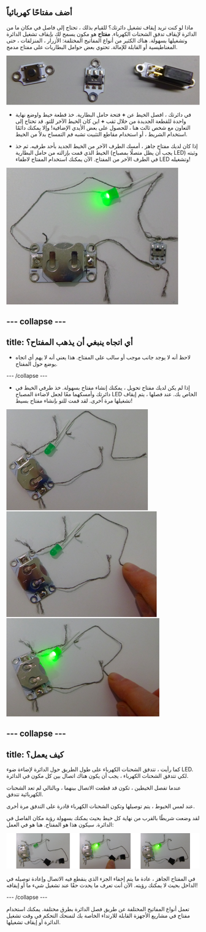 ## أضف مفتاحًا كهربائياً

ماذا لو كنت تريد إيقاف تشغيل دائرتك؟ للقيام بذلك ، تحتاج إلى فاصل في مكان ما من الدائرة لإيقاف تدفق الشحنات الكهرباء. **مفتاح** هو مكون يسمح لك بإيقاف تشغيل الدائرة وتشغيلها بسهولة. هناك الكثير من أنواع المفاتيح المختلفة: الأزرار ، المنزلقات ، حتى المغناطيسية أو القابلة للإمالة. تحتوي بعض حوامل البطاريات على مفتاح مدمج.

![](images/switches.png)

+ في دائرتك ، افصل الخيط عن **+** فتحة حامل البطارية. خذ قطعة خيط واوضع نهاية واحدة للقطعة الجديدة من خلال ثقب **+** اين كان الخيط الآخر للتو. قد تحتاج إلى التعاون مع شخص ثالث هنا ، للحصول على بعض الأيدي الإضافية! وإلا يمكنك دائمًا استخدام الشريط ، أو استخدام مقاطع التثبيت تشبه فم التمساح بدلاً من الخيط.

+ إذا كان لديك مفتاح جاهز ، أمسك الطرف الآخر من الخيط الجديد بأحد طرفيه. ثم خذ الخيط الذي قمت بإزالته من حامل البطارية (يجب أن يظل متصلًا بمصباح LED) وثبته في الطرف الآخر من المفتاح. الآن يمكنك استخدام المفتاح لاطفاء LED وتشغيله!

![](images/switch_on_thread.png)

--- collapse ---
---
title: أي اتجاه ينبغي أن يذهب المفتاح؟
---

+ لاحظ أنه لا يوجد جانب موجب أو سالب على المفتاح. هذا يعني أنه لا يهم أي اتجاه يوضع حول المفتاح.

--- /collapse ---

+ إذا لم يكن لديك مفتاح تحويل ، يمكنك إنشاء مفتاح بسهولة. خذ طرفي الخيط في دائرتك وأمسكهما معًا لجعل لاضاءة المصباح LED الخاص بك. عند فصلها ، يتم إيقاف تشغيلها مرة أخرى. لقد قمت للتو بإنشاء مفتاح بسيط!

![](images/switch_diy_thread_a.png) ![](images/switch_diy_thread_b.png) ![](images/switch_diy_thread_c.png)

--- collapse ---
---
title: كيف يعمل؟
---

كما رأيت ، تتدفق الشحنات الكهرباء على طول الطريق حول الدائرة لإضاءة ضوء LED. لكي تتدفق الشحنات الكهرباء ، يجب أن يكون هناك اتصال بين كل مكون في الدائرة.

عندما تفصل الخيطين ، تكون قد قطعت الاتصال بينهما ، وبالتالي لم تعد الشحنات الكهربائية تتدفق.

عند لمس الخيوط ، يتم توصيلها وتكون الشحنات الكهرباء قادرة على التدفق مرة أخرى.

لقد وضعت شريطًا بالقرب من نهاية كل خيط بحيث يمكنك بسهولة رؤية مكان الفاصل في الدائرة. سيكون هذا هو المفتاح. هنا هو في العمل:

![](images/switch_diy_tape_abc_120_650.png)

في المفتاح الجاهز ، عادة ما يتم إخفاء الجزء الذي ينقطع فيه الاتصال وإعادة توصيله في الداخل بحيث لا يمكنك رؤيته. الآن أنت تعرف ما يحدث حقًا عند تشغيل شيء ما أو إيقافه!

--- /collapse ---

تعمل أنواع المفاتيح المختلفة عن طريق فصل الدائرة بطرق مختلفة. يمكنك استخدام مفتاح في مشاريع الأجهزة القابلة للارتداء الخاصة بك لتمنحك التحكم في وقت تشغيل الدائرة أو إيقاف تشغيلها.
